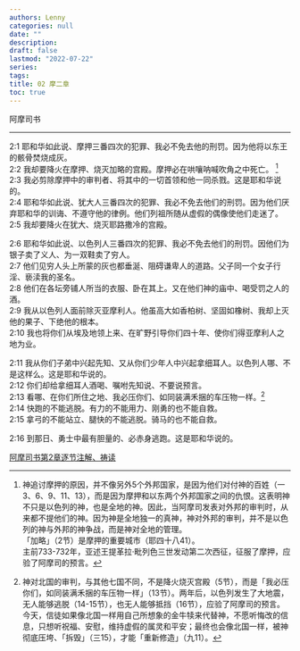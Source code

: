 ```yaml
---
authors: Lenny
categories: null
date: ""
description: 
draft: false
lastmod: "2022-07-22"
series:
tags: 
title: 02 摩二章
toc: true
---
```

阿摩司书
<!--more-->

---

2:1 耶和华如此说、摩押三番四次的犯罪、我必不免去他的刑罚。因为他将以东王的骸骨焚烧成灰。  
2:2 我却要降火在摩押、烧灭加略的宫殿。摩押必在哄嚷呐喊吹角之中死亡。  [^1]
2:3 我必剪除摩押中的审判者、将其中的一切首领和他一同杀戮。这是耶和华说的。  
2:4 耶和华如此说、犹大人三番四次的犯罪、我必不免去他们的刑罚。因为他们厌弃耶和华的训诲、不遵守他的律例。他们列祖所随从虚假的偶像使他们走迷了。  
2:5 我却要降火在犹大、烧灭耶路撒冷的宫殿。  

2:6 耶和华如此说、以色列人三番四次的犯罪、我必不免去他们的刑罚。因他们为银子卖了义人、为一双鞋卖了穷人。  
2:7 他们见穷人头上所蒙的灰也都垂涎、阻碍谦卑人的道路。父子同一个女子行淫、亵渎我的圣名。  
2:8 他们在各坛旁铺人所当的衣服、卧在其上。又在他们神的庙中、喝受罚之人的酒。  
2:9 我从以色列人面前除灭亚摩利人。他虽高大如香柏树、坚固如橡树、我却上灭他的果子、下绝他的根本。  
2:10 我也将你们从埃及地领上来、在旷野引导你们四十年、使你们得亚摩利人之地为业。  

2:11 我从你们子弟中兴起先知、又从你们少年人中兴起拿细耳人。以色列人哪、不是这样么。这是耶和华说的。  
2:12 你们却给拿细耳人酒喝、嘱咐先知说、不要说预言。  
2:13 看哪、在你们所住之地、我必压你们、如同装满禾捆的车压物一样。[^2]  
2:14 快跑的不能逃脱。有力的不能用力、刚勇的也不能自救。  
2:15 拿弓的不能站立、腿快的不能逃脱。骑马的也不能自救。  

2:16 到那日、勇士中最有胆量的、必赤身逃跑。这是耶和华说的。  

[^1]: 神追讨摩押的原因，并不像另外5个外邦国家，是因为他们对付神的百姓（一3、6、9、11、13），而是因为摩押和以东两个外邦国家之间的仇恨。这表明神不只是以色列的神，也是全地的神。因此，当阿摩司发表对外邦的审判时，从来都不提他们的神。因为神是全地独一的真神，神对外邦的审判，并不是以色列的神与外邦的神争战，而是神对全地的管理。  
「加略」（2节）是摩押的重要城市（耶四十八41）。  
主前733-732年，亚述王提革拉·毗列色三世发动第二次西征，征服了摩押，应验了阿摩司的预言。  
[^2]: 神对北国的审判，与其他七国不同，不是降火烧灭宫殿（5节），而是「我必压你们，如同装满禾捆的车压物一样」（13节）。两年后，以色列发生了大地震，无人能够逃脱（14-15节），也无人能够抵挡（16节），应验了阿摩司的预言。  
今天，信徒如果像北国一样用自己所想象的金牛犊来代替神，不愿听悔改的信息，只想听祝福、安慰，维持虚假的属灵和平安；最终也会像北国一样，被神彻底压垮、「拆毁」（三15），才能「重新修造」（九11）。 

[阿摩司书第2章逐节注解、祷读](https://cmcbiblereading.com/2016/10/03/%e9%98%bf%e6%91%a9%e5%8f%b8%e4%b9%a6%e7%ac%ac2%e7%ab%a0%e9%80%90%e8%8a%82%e6%b3%a8%e8%a7%a3%e3%80%81%e7%a5%b7%e8%af%bb/)